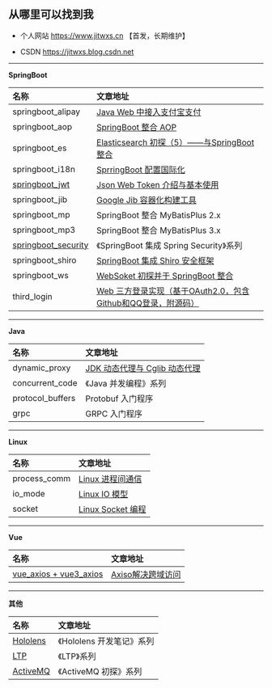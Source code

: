 ## 从哪里可以找到我

- 个人网站 https://www.jitwxs.cn 【首发，长期维护】

- CSDN https://jitwxs.blog.csdn.net

---

**SpringBoot**

| 名称 | 文章地址 |
|:---|:---|
|springboot_alipay|[Java Web 中接入支付宝支付](https://www.jitwxs.cn/ea57cb90.html)|
|springboot_aop|[SpringBoot 整合 AOP](https://www.jitwxs.cn/77bba914.html)|
|springboot_es|[Elasticsearch 初探（5）——与SpringBoot整合](https://www.jitwxs.cn/79a2adb2.html)|
|springboot_i18n|[SprringBoot 配置国际化](https://www.jitwxs.cn/885663.html)|
|[springboot_jwt](./SpringBoot/springboot_jwt/README.md)|[Json Web Token 介绍与基本使用](https://www.jitwxs.cn/7ac4f061.html)|
|springboot_jib|[Google Jib 容器化构建工具](https://www.jitwxs.cn/a526485e.html)|
|springboot_mp|SpringBoot 整合 MyBatisPlus 2.x|
|springboot_mp3|SpringBoot 整合 MyBatisPlus 3.x|
|[springboot_security](./SpringBoot/springboot_security/README.md)|《SpringBoot 集成 Spring Security》系列|
|springboot_shiro|[SpringBoot 集成 Shiro 安全框架](https://www.jitwxs.cn/30819bdf.html)|
|springboot_ws|[WebSoket 初探并于 SpringBoot 整合](https://www.jitwxs.cn/9af7a6d1.html)|
|third_login|[Web 三方登录实现（基于OAuth2.0，包含Github和QQ登录，附源码）](https://www.jitwxs.cn/33ad9e35.html)|

---

**Java**

| 名称 | 文章地址 |
|:---|:---|
|dynamic_proxy|[JDK 动态代理与 Cglib 动态代理](https://www.jitwxs.cn/8ee3adf6.html)|
|concurrent_code|《Java 并发编程》系列|
|protocol_buffers|Protobuf  入门程序|
|grpc|GRPC 入门程序|

---

**Linux**

| 名称 | 文章地址 |
|:---|:---|
|process_comm|[Linux 进程间通信](https://www.jitwxs.cn/6c8041c0.html)|
|io_mode|[Linux IO 模型](https://www.jitwxs.cn/3b3bd025.html)|
|socket|[Linux Socket 编程](https://www.jitwxs.cn/f2ee55a7.html)|

---

**Vue**

| 名称 | 文章地址 |
|:---|:---|
|[vue_axios + vue3_axios](./Vue/vue_axios/README.md)|[Axiso解决跨域访问](https://www.jitwxs.cn/dad1fbe2.html)|

---

**其他**

| 名称 | 文章地址 |
|:---|:---|
|[Hololens](./Hololens/README.md)|《Hololens 开发笔记》系列|
|[LTP](./LTP/README.md)|《LTP》系列|
|[ActiveMQ](./ActiveMQ/README.md)|《ActiveMQ 初探》系列|
